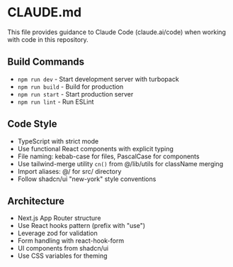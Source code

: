 # CLAUDE.md

This file provides guidance to Claude Code (claude.ai/code) when working with code in this repository.

## Build Commands

- `npm run dev` - Start development server with turbopack
- `npm run build` - Build for production
- `npm run start` - Start production server
- `npm run lint` - Run ESLint

## Code Style

- TypeScript with strict mode
- Use functional React components with explicit typing
- File naming: kebab-case for files, PascalCase for components
- Use tailwind-merge utility `cn()` from @/lib/utils for className merging
- Import aliases: @/ for src/ directory
- Follow shadcn/ui "new-york" style conventions

## Architecture

- Next.js App Router structure
- Use React hooks pattern (prefix with "use")
- Leverage zod for validation
- Form handling with react-hook-form
- UI components from shadcn/ui
- Use CSS variables for theming
